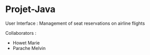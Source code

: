 # Projet-Java
User Interface : Management of seat reservations on airline flights

Collaborators :
   * Howet Marie
   * Parache Melvin
